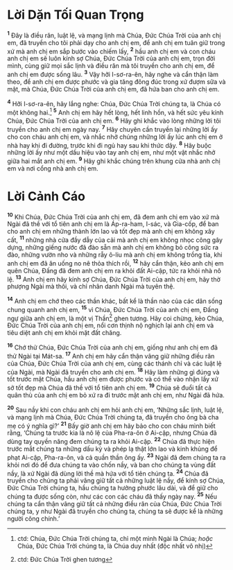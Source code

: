 # Lời Dặn Tối Quan Trọng
<sup><b>1</b></sup> Ðây là điều răn, luật lệ, và mạng lịnh mà Chúa, Ðức Chúa Trời của anh chị em, đã truyền cho tôi phải dạy cho anh chị em, để anh chị em tuân giữ trong xứ mà anh chị em sắp bước vào chiếm lấy, <sup><b>2</b></sup> hầu anh chị em và con cháu anh chị em sẽ luôn kính sợ Chúa, Ðức Chúa Trời của anh chị em, trọn đời mình, cùng giữ mọi sắc lịnh và điều răn mà tôi truyền cho anh chị em, để anh chị em được sống lâu. <sup><b>3</b></sup> Vậy hỡi I-sơ-ra-ên, hãy nghe và cẩn thận làm theo, để anh chị em được phước và gia tăng đông đúc trong xứ đượm sữa và mật, mà Chúa, Ðức Chúa Trời của anh chị em, đã hứa ban cho anh chị em.

<sup><b>4</b></sup> Hỡi I-sơ-ra-ên, hãy lắng nghe: Chúa, Ðức Chúa Trời chúng ta, là Chúa có một không hai.[^1-80852722-8a6f-4fef-b87b-f5246d870355] <sup><b>5</b></sup> Anh chị em hãy hết lòng, hết linh hồn, và hết sức yêu kính Chúa, Ðức Chúa Trời của anh chị em. <sup><b>6</b></sup> Hãy ghi khắc vào lòng những lời tôi truyền cho anh chị em ngày nay. <sup><b>7</b></sup> Hãy chuyên cần truyền lại những lời ấy cho con cháu anh chị em, và nhắc nhở chúng những lời ấy lúc anh chị em ở nhà hay khi đi đường, trước khi đi ngủ hay sau khi thức dậy. <sup><b>8</b></sup> Hãy buộc những lời ấy như một dấu hiệu vào tay anh chị em, như một vật nhắc nhở giữa hai mắt anh chị em. <sup><b>9</b></sup> Hãy ghi khắc chúng trên khung cửa nhà anh chị em và nơi cổng nhà anh chị em.


# Lời Cảnh Cáo
<sup><b>10</b></sup> Khi Chúa, Ðức Chúa Trời của anh chị em, đã đem anh chị em vào xứ mà Ngài đã thề với tổ tiên anh chị em là Áp-ra-ham, I-sác, và Gia-cốp, để ban cho anh chị em những thành lớn lao và tốt đẹp mà anh chị em không xây cất, <sup><b>11</b></sup> những nhà cửa đầy dẫy của cải mà anh chị em không nhọc công gây dựng, những giếng nước đã đào sẵn mà anh chị em không bỏ công sức ra đào, những vườn nho và những rẫy ô-liu mà anh chị em không trồng tỉa, khi anh chị em đã ăn uống no nê thỏa thích rồi, <sup><b>12</b></sup> hãy cẩn thận, kẻo anh chị em quên Chúa, Ðấng đã đem anh chị em ra khỏi đất Ai-cập, tức ra khỏi nhà nô lệ. <sup><b>13</b></sup> Anh chị em hãy kính sợ Chúa, Ðức Chúa Trời của anh chị em, hãy thờ phượng Ngài mà thôi, và chỉ nhân danh Ngài mà tuyên thệ.

<sup><b>14</b></sup> Anh chị em chớ theo các thần khác, bất kể là thần nào của các dân sống chung quanh anh chị em, <sup><b>15</b></sup> vì Chúa, Ðức Chúa Trời của anh chị em, Ðấng ngự giữa anh chị em, là một vị Thần[^2-80852722-8a6f-4fef-b87b-f5246d870355] ghen tương. Hãy coi chừng, kẻo Chúa, Ðức Chúa Trời của anh chị em, nổi cơn thịnh nộ nghịch lại anh chị em và tiêu diệt anh chị em khỏi mặt đất chăng.

<sup><b>16</b></sup> Chớ thử Chúa, Ðức Chúa Trời của anh chị em, giống như anh chị em đã thử Ngài tại Mát-sa. <sup><b>17</b></sup> Anh chị em hãy cẩn thận vâng giữ những điều răn của Chúa, Ðức Chúa Trời của anh chị em, cùng các thánh chỉ và các luật lệ của Ngài, mà Ngài đã truyền cho anh chị em. <sup><b>18</b></sup> Hãy làm những gì đúng và tốt trước mặt Chúa, hầu anh chị em được phước và có thể vào nhận lấy xứ sở tốt đẹp mà Chúa đã thề với tổ tiên anh chị em. <sup><b>19</b></sup> Chúa sẽ đuổi tất cả quân thù của anh chị em bỏ xứ ra đi trước mặt anh chị em, như Ngài đã hứa.

<sup><b>20</b></sup> Sau nầy khi con cháu anh chị em hỏi anh chị em, ‘Những sắc lịnh, luật lệ, và mạng lịnh mà Chúa, Ðức Chúa Trời chúng ta, đã truyền cho ông bà cha mẹ có ý nghĩa gì?’ <sup><b>21</b></sup> Bấy giờ anh chị em hãy bảo cho con cháu mình biết rằng, ‘Chúng ta trước kia là nô lệ của Pha-ra-ôn ở Ai-cập, nhưng Chúa đã dùng tay quyền năng đem chúng ta ra khỏi Ai-cập. <sup><b>22</b></sup> Chúa đã thực hiện trước mắt chúng ta những dấu kỳ và phép lạ thật lớn lao và kinh khủng để phạt Ai-cập, Pha-ra-ôn, và cả quần thần ông ấy. <sup><b>23</b></sup> Ngài đã đem chúng ta ra khỏi nơi đó để đưa chúng ta vào chốn nầy, và ban cho chúng ta vùng đất nầy, là xứ Ngài đã dùng lời thề mà hứa với tổ tiên chúng ta. <sup><b>24</b></sup> Chúa đã truyền cho chúng ta phải vâng giữ tất cả những luật lệ nầy, để kính sợ Chúa, Ðức Chúa Trời chúng ta, hầu chúng ta hưởng phước lâu dài, và để giữ cho chúng ta được sống còn, như các con các cháu đã thấy ngày nay. <sup><b>25</b></sup> Nếu chúng ta cẩn thận vâng giữ tất cả những điều răn của Chúa, Ðức Chúa Trời chúng ta, y như Ngài đã truyền cho chúng ta, chúng ta sẽ được kể là những người công chính.’

[^1-80852722-8a6f-4fef-b87b-f5246d870355]: ctd: Chúa, Ðức Chúa Trời chúng ta, chỉ một mình Ngài là Chúa; *hoặc* Chúa, Ðức Chúa Trời chúng ta, là Chúa duy nhất (độc nhất vô nhị)
[^2-80852722-8a6f-4fef-b87b-f5246d870355]: ctd: Ðức Chúa Trời ghen tương